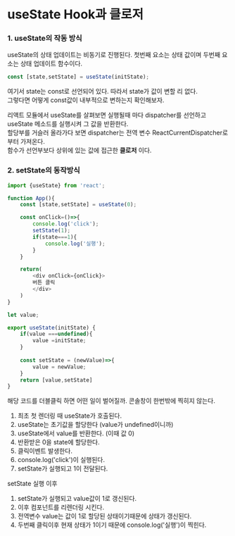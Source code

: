 # useState Hook과 클로저


### 1. useState의 작동 방식

useState의 상태 업데이트는 비동기로 진행된다. 첫번째 요소는 상태 값이며 두번째 요소는 상태 업데이트 함수이다.

```javascript
const [state,setState] = useState(initState);
```
여기서 state는 const로 선언되어 있다. 따라서 state가 값이 변할 리 없다.   
그렇다면 어떻게 const값이 내부적으로 변하는지 확인해보자.

리액트 모듈에서 useState를 살펴보면 실행될때 마다 dispatcher를 선언하고 useState 메소드를 실행시켜 그 값을 반환한다.    
할당부를 거슬러 올라가다 보면 dispatcher는 전역 변수 ReactCurrentDispatcher로 부터 가져온다.   
함수가 선언부보다 상위에 있는 값에 접근한 **클로저** 이다.


### 2. setState의 동작방식

```javascript
import {useState} from 'react';

function App(){
    const [state,setState] = useState(0);

    const onClick=()=>{
        console.log('click');
        setState(1);
        if(state===1){
            console.log('실행');
        }
    }

    return(
        <div onClick={onClick}>
        버튼 클릭
        </div>
    )
}

```

```javascript
let value;

export useState(initState) {
    if(value ===undefined){
        value =initState;
    }
    
    const setState = (newValue)=>{
        value = newValue;
    }
    return [value,setState]
}
```

해당 코드를 더블클릭 하면 어떤 일이 벌어질까.
콘솔창이 한번밖에 찍히지 않는다.    

1. 최초 첫 렌더링 때 useState가 호출된다.
2. useState는 초기값을 할당한다 (value가 undefined이니까)
3. useState에서 value를 반환한다. (이때 값 0)
4. 반환받은 0을 state에 할당한다.
5. 클릭이벤트 발생한다.
6. console.log('click')이 실행된다.
7. setState가 실행되고 1이 전달된다.

setState 실행 이후
1. setState가 실행되고 value값이 1로 갱신된다.
2. 이후 컴포넌트를 리렌더링 시킨다.
3. 전역변수 value는 값이 1로 할당된 상태이기때문에 상태가 갱신된다.
4. 두번째 클릭이후 현재 상태가 1이기 때문에 console.log('실행')이 찍힌다.

